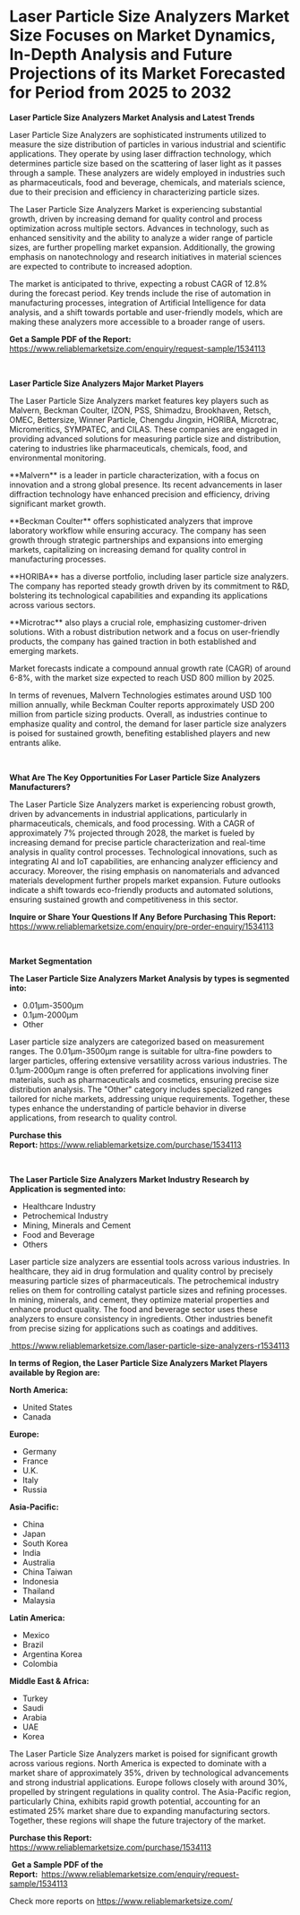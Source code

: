 <p><h1>Laser Particle Size Analyzers Market Size Focuses on Market Dynamics, In-Depth Analysis and Future Projections of its Market Forecasted for Period from 2025 to 2032</h1></p><p><strong>Laser Particle Size Analyzers Market Analysis and Latest Trends</strong></p>
<p><p>Laser Particle Size Analyzers are sophisticated instruments utilized to measure the size distribution of particles in various industrial and scientific applications. They operate by using laser diffraction technology, which determines particle size based on the scattering of laser light as it passes through a sample. These analyzers are widely employed in industries such as pharmaceuticals, food and beverage, chemicals, and materials science, due to their precision and efficiency in characterizing particle sizes.</p><p>The Laser Particle Size Analyzers Market is experiencing substantial growth, driven by increasing demand for quality control and process optimization across multiple sectors. Advances in technology, such as enhanced sensitivity and the ability to analyze a wider range of particle sizes, are further propelling market expansion. Additionally, the growing emphasis on nanotechnology and research initiatives in material sciences are expected to contribute to increased adoption.</p><p>The market is anticipated to thrive, expecting a robust CAGR of 12.8% during the forecast period. Key trends include the rise of automation in manufacturing processes, integration of Artificial Intelligence for data analysis, and a shift towards portable and user-friendly models, which are making these analyzers more accessible to a broader range of users.</p></p>
<p><strong>Get a Sample PDF of the Report:&nbsp;</strong> <a href="https://www.reliablemarketsize.com/enquiry/request-sample/1534113?utm_campaign=1879&utm_medium=2&utm_source=Github&utm_content=ia&utm_term=27022025&utm_id=laser-particle-size-analyzers">https://www.reliablemarketsize.com/enquiry/request-sample/1534113</a></p>
<p>&nbsp;</p>
<p><strong>Laser Particle Size Analyzers Major Market Players</strong></p>
<p><p>The Laser Particle Size Analyzers market features key players such as Malvern, Beckman Coulter, IZON, PSS, Shimadzu, Brookhaven, Retsch, OMEC, Bettersize, Winner Particle, Chengdu Jingxin, HORIBA, Microtrac, Micromeritics, SYMPATEC, and CILAS. These companies are engaged in providing advanced solutions for measuring particle size and distribution, catering to industries like pharmaceuticals, chemicals, food, and environmental monitoring.</p><p>**Malvern** is a leader in particle characterization, with a focus on innovation and a strong global presence. Its recent advancements in laser diffraction technology have enhanced precision and efficiency, driving significant market growth.</p><p>**Beckman Coulter** offers sophisticated analyzers that improve laboratory workflow while ensuring accuracy. The company has seen growth through strategic partnerships and expansions into emerging markets, capitalizing on increasing demand for quality control in manufacturing processes.</p><p>**HORIBA** has a diverse portfolio, including laser particle size analyzers. The company has reported steady growth driven by its commitment to R&D, bolstering its technological capabilities and expanding its applications across various sectors.</p><p>**Microtrac** also plays a crucial role, emphasizing customer-driven solutions. With a robust distribution network and a focus on user-friendly products, the company has gained traction in both established and emerging markets.</p><p>Market forecasts indicate a compound annual growth rate (CAGR) of around 6-8%, with the market size expected to reach USD 800 million by 2025. </p><p>In terms of revenues, Malvern Technologies estimates around USD 100 million annually, while Beckman Coulter reports approximately USD 200 million from particle sizing products. Overall, as industries continue to emphasize quality and control, the demand for laser particle size analyzers is poised for sustained growth, benefiting established players and new entrants alike.</p></p>
<p>&nbsp;</p>
<p><strong>What Are The Key Opportunities For Laser Particle Size Analyzers Manufacturers?</strong></p>
<p><p>The Laser Particle Size Analyzers market is experiencing robust growth, driven by advancements in industrial applications, particularly in pharmaceuticals, chemicals, and food processing. With a CAGR of approximately 7% projected through 2028, the market is fueled by increasing demand for precise particle characterization and real-time analysis in quality control processes. Technological innovations, such as integrating AI and IoT capabilities, are enhancing analyzer efficiency and accuracy. Moreover, the rising emphasis on nanomaterials and advanced materials development further propels market expansion. Future outlooks indicate a shift towards eco-friendly products and automated solutions, ensuring sustained growth and competitiveness in this sector.</p></p>
<p><strong>Inquire or Share Your Questions If Any Before Purchasing This Report:</strong> <a href="https://www.reliablemarketsize.com/enquiry/pre-order-enquiry/1534113?utm_campaign=1879&utm_medium=2&utm_source=Github&utm_content=ia&utm_term=27022025&utm_id=laser-particle-size-analyzers">https://www.reliablemarketsize.com/enquiry/pre-order-enquiry/1534113</a></p>
<p>&nbsp;</p>
<p><strong>Market Segmentation</strong></p>
<p><strong>The Laser Particle Size Analyzers Market Analysis by types is segmented into:</strong></p>
<p><ul><li>0.01µm-3500µm</li><li>0.1µm-2000µm</li><li>Other</li></ul></p>
<p><p>Laser particle size analyzers are categorized based on measurement ranges. The 0.01µm-3500µm range is suitable for ultra-fine powders to larger particles, offering extensive versatility across various industries. The 0.1µm-2000µm range is often preferred for applications involving finer materials, such as pharmaceuticals and cosmetics, ensuring precise size distribution analysis. The "Other" category includes specialized ranges tailored for niche markets, addressing unique requirements. Together, these types enhance the understanding of particle behavior in diverse applications, from research to quality control.</p></p>
<p><strong>Purchase this Report:&nbsp;</strong><a href="https://www.reliablemarketsize.com/purchase/1534113?utm_campaign=1879&utm_medium=2&utm_source=Github&utm_content=ia&utm_term=27022025&utm_id=laser-particle-size-analyzers">https://www.reliablemarketsize.com/purchase/1534113</a></p>
<p>&nbsp;</p>
<p><strong>The Laser Particle Size Analyzers Market Industry Research by Application is segmented into:</strong></p>
<p><ul><li>Healthcare Industry</li><li>Petrochemical Industry</li><li>Mining, Minerals and Cement</li><li>Food and Beverage</li><li>Others</li></ul></p>
<p><p>Laser particle size analyzers are essential tools across various industries. In healthcare, they aid in drug formulation and quality control by precisely measuring particle sizes of pharmaceuticals. The petrochemical industry relies on them for controlling catalyst particle sizes and refining processes. In mining, minerals, and cement, they optimize material properties and enhance product quality. The food and beverage sector uses these analyzers to ensure consistency in ingredients. Other industries benefit from precise sizing for applications such as coatings and additives.</p></p>
<p><a href="https://www.reliablemarketsize.com/laser-particle-size-analyzers-r1534113?utm_campaign=1879&utm_medium=2&utm_source=Github&utm_content=ia&utm_term=27022025&utm_id=laser-particle-size-analyzers">&nbsp;https://www.reliablemarketsize.com/laser-particle-size-analyzers-r1534113</a></p>
<p><strong>In terms of Region, the Laser Particle Size Analyzers Market Players available by Region are:</strong></p>
<p>
    <p> <strong> North America: </strong>
        <ul>
            <li>United States</li>
            <li>Canada</li>
        </ul>
        </p> 
    <p> <strong> Europe: </strong>
        <ul>
            <li>Germany</li>
            <li>France</li>
            <li>U.K.</li>
            <li>Italy</li>
            <li>Russia</li>
        </ul>
        </p> 
    <p> <strong> Asia-Pacific: </strong>
        <ul>
            <li>China</li>
            <li>Japan</li>
            <li>South Korea</li>
            <li>India</li>
            <li>Australia</li>
            <li>China Taiwan</li>
            <li>Indonesia</li>
            <li>Thailand</li>
            <li>Malaysia</li>
        </ul>
        </p> 
    <p> <strong> Latin America: </strong>
        <ul>
            <li>Mexico</li>
            <li>Brazil</li>
            <li>Argentina Korea</li>
            <li>Colombia</li>
        </ul>
        </p> 
    <p> <strong> Middle East & Africa: </strong>
        <ul>
            <li>Turkey</li>
            <li>Saudi</li>
            <li>Arabia</li>
            <li>UAE</li>
            <li>Korea</li>
        </ul>
    </p>
    </p>
<p><p>The Laser Particle Size Analyzers market is poised for significant growth across various regions. North America is expected to dominate with a market share of approximately 35%, driven by technological advancements and strong industrial applications. Europe follows closely with around 30%, propelled by stringent regulations in quality control. The Asia-Pacific region, particularly China, exhibits rapid growth potential, accounting for an estimated 25% market share due to expanding manufacturing sectors. Together, these regions will shape the future trajectory of the market.</p></p>
<p><strong>Purchase this Report: </strong><a href="https://www.reliablemarketsize.com/purchase/1534113?utm_campaign=1879&utm_medium=2&utm_source=Github&utm_content=ia&utm_term=27022025&utm_id=laser-particle-size-analyzers">https://www.reliablemarketsize.com/purchase/1534113</a></p>
<p>&nbsp;<strong>Get a Sample PDF of the Report:&nbsp;&nbsp;</strong><a href="https://www.reliablemarketsize.com/enquiry/request-sample/1534113?utm_campaign=1879&utm_medium=2&utm_source=Github&utm_content=ia&utm_term=27022025&utm_id=laser-particle-size-analyzers">https://www.reliablemarketsize.com/enquiry/request-sample/1534113</a></p>
<p><strong></strong></p>
<p>Check more reports on <a href="https://www.reliablemarketsize.com/?utm_campaign=1879&utm_medium=2&utm_source=Github&utm_content=ia&utm_term=27022025&utm_id=laser-particle-size-analyzers">https://www.reliablemarketsize.com/</a></p>